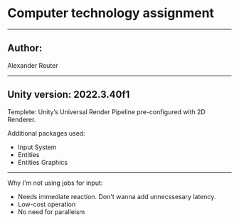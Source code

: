  # Computer technology assignment
------------------------------------------------------------------------------------------------------------------------------------------------------------------------------------------------
## **Author:**
Alexander Reuter

------------------------------------------------------------------------------------------------------------------------------------------------------------------------------------------------
## **Unity version: 2022.3.40f1**

Templete: 
Unity’s Universal Render Pipeline pre-configured with 2D Renderer.

Additional packages used: 
* Input System
* Entities
* Entities Graphics


------------------------------------------------------------------------------------------------------------------------------------------------------------------------------------------------


Why I'm not using jobs for input:
* Needs immediate reaction. Don't wanna add unnecssesary latency.
* Low-cost operation
* No need for paralleism
